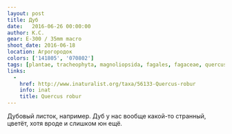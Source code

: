 ```yaml
---
layout: post
title: Дуб
date:   2016-06-26 00:00:00
author: К.С.
gear: E-300 / 35mm macro
shoot_date: 2016-06-18
location: Агрогородок
colors: ['141805', '070802']
tags: [plantae, tracheophyta, magnoliopsida, fagales, fagaceae, quercus, quercus robur]
links:
  -
    href: http://www.inaturalist.org/taxa/56133-Quercus-robur
    info: inat
    title: Quercus robur
---
```


Дубовый листок, например. Дуб у нас вообще какой-то странный, цветёт, хотя вроде и слишком юн ещё.
